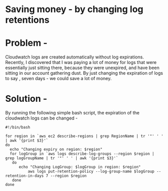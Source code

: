 # Saving money - by changing log retentions

# Problem -
Cloudwatch logs are created automatically without log expirations. Recently, I discovered that I was paying a lot of money for logs that were essentially just sitting there, because they were unexpired, and have been sitting in our account gathering dust. 
By just changing the expiration of logs to say , seven days - we could save a lot of money.

# Solution -
By running the following simple bash script, the expiration of the cloudwatch logs can be changed -


```
#!/bin/bash

for region in `aws ec2 describe-regions | grep RegionName | tr '"' ' ' | awk '{print $3}'`
do
  echo "Changing expiry on region: $region"
  for logGroup in `aws logs describe-log-groups --region $region | grep logGroupName | tr '"' ' ' | awk '{print $3}'`
   do
	  echo "Changing LogGroup: $logGroup in region: $region"
          aws logs put-retention-policy --log-group-name $logGroup --retention-in-days 7 --region $region 
   done
done
